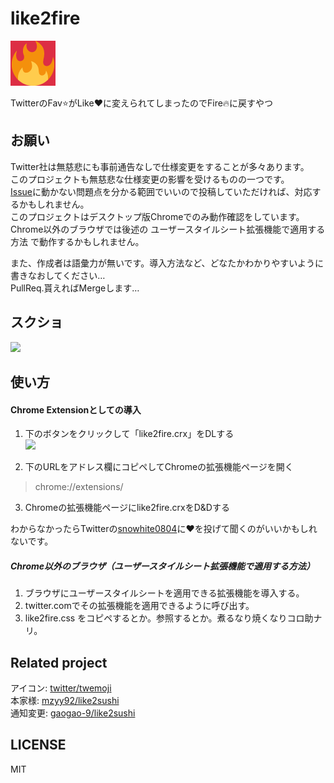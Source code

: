 # like2fire
![icon](icon.png)

TwitterのFav:star:がLike:heart:に変えられてしまったのでFire:fire:に戻すやつ

## お願い
Twitter社は無慈悲にも事前通告なしで仕様変更をすることが多々あります。  
このプロジェクトも無慈悲な仕様変更の影響を受けるものの一つです。  
[Issue](https://github.com/snowhite0804/like2fire/issues)に動かない問題点を分かる範囲でいいので投稿していただければ、対応するかもしれません。  
このプロジェクトはデスクトップ版Chromeでのみ動作確認をしています。  
Chrome以外のブラウザでは後述の ユーザースタイルシート拡張機能で適用する方法 で動作するかもしれません。  

また、作成者は語彙力が無いです。導入方法など、どなたかわかりやすいように書きなおしてください…  
PullReq.貰えればMergeします…

## スクショ
<a href="https://twitter.com/snowhite0804/status/661902660434567170"><img src="https://pbs.twimg.com/media/CS-M9fxVAAIyb07.png:orig"></a>

## 使い方

#### Chrome Extensionとしての導入

1. 下のボタンをクリックして「like2fire.crx」をDLする  
<a href="https://github.com/snowhite0804/like2fire/raw/master/like2fire.crx"><img src="https://img.shields.io/badge/like2fire-Download%20v0.2-red.svg"></a>  

2. 下のURLをアドレス欄にコピペしてChromeの拡張機能ページを開く  
>chrome://extensions/  

3. Chromeの拡張機能ページにlike2fire.crxをD&Dする


わからなかったらTwitterの[snowhite0804](https://twitter.com/snowhite0804)に:heart:を投げて聞くのがいいかもしれないです。

##### Chrome以外のブラウザ（ユーザースタイルシート拡張機能で適用する方法）

1. ブラウザにユーザースタイルシートを適用できる拡張機能を導入する。
2. twitter.comでその拡張機能を適用できるように呼び出す。
3. like2fire.css をコピペするとか。参照するとか。煮るなり焼くなりコロ助ナリ。

## Related project

アイコン: [twitter/twemoji](https://github.com/twitter/twemoji)  
本家様: [mzyy92/like2sushi](https://github.com/mzyy94/like2sushi)  
通知変更: [gaogao-9/like2sushi](https://github.com/gaogao-9/like2sushi)

## LICENSE

MIT
